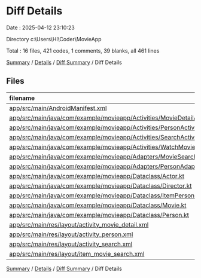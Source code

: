 # Diff Details

Date : 2025-04-12 23:10:23

Directory c:\\Users\\Hi\\Coder\\MovieApp

Total : 16 files,  421 codes, 1 comments, 39 blanks, all 461 lines

[Summary](results.md) / [Details](details.md) / [Diff Summary](diff.md) / Diff Details

## Files
| filename | language | code | comment | blank | total |
| :--- | :--- | ---: | ---: | ---: | ---: |
| [app/src/main/AndroidManifest.xml](/app/src/main/AndroidManifest.xml) | XML | 3 | 0 | 0 | 3 |
| [app/src/main/java/com/example/movieapp/Activities/MovieDetailActivity.kt](/app/src/main/java/com/example/movieapp/Activities/MovieDetailActivity.kt) | Kotlin | 50 | 2 | 5 | 57 |
| [app/src/main/java/com/example/movieapp/Activities/PersonActivity.kt](/app/src/main/java/com/example/movieapp/Activities/PersonActivity.kt) | Kotlin | 154 | 2 | 14 | 170 |
| [app/src/main/java/com/example/movieapp/Activities/SearchActivity.kt](/app/src/main/java/com/example/movieapp/Activities/SearchActivity.kt) | Kotlin | 47 | -9 | 1 | 39 |
| [app/src/main/java/com/example/movieapp/Activities/WatchMovieActivity.kt](/app/src/main/java/com/example/movieapp/Activities/WatchMovieActivity.kt) | Kotlin | 3 | 0 | 1 | 4 |
| [app/src/main/java/com/example/movieapp/Adapters/MovieSearchAdapter.kt](/app/src/main/java/com/example/movieapp/Adapters/MovieSearchAdapter.kt) | Kotlin | 0 | 0 | 1 | 1 |
| [app/src/main/java/com/example/movieapp/Adapters/PersonAdapter.kt](/app/src/main/java/com/example/movieapp/Adapters/PersonAdapter.kt) | Kotlin | 3 | 0 | 0 | 3 |
| [app/src/main/java/com/example/movieapp/Dataclass/Actor.kt](/app/src/main/java/com/example/movieapp/Dataclass/Actor.kt) | Kotlin | 1 | 0 | 0 | 1 |
| [app/src/main/java/com/example/movieapp/Dataclass/Director.kt](/app/src/main/java/com/example/movieapp/Dataclass/Director.kt) | Kotlin | 1 | 0 | 0 | 1 |
| [app/src/main/java/com/example/movieapp/Dataclass/ItemPerson.kt](/app/src/main/java/com/example/movieapp/Dataclass/ItemPerson.kt) | Kotlin | 7 | 0 | 3 | 10 |
| [app/src/main/java/com/example/movieapp/Dataclass/Movie.kt](/app/src/main/java/com/example/movieapp/Dataclass/Movie.kt) | Kotlin | 1 | 0 | 1 | 2 |
| [app/src/main/java/com/example/movieapp/Dataclass/Person.kt](/app/src/main/java/com/example/movieapp/Dataclass/Person.kt) | Kotlin | 7 | 0 | -1 | 6 |
| [app/src/main/res/layout/activity\_movie\_detail.xml](/app/src/main/res/layout/activity_movie_detail.xml) | XML | 0 | 0 | -1 | -1 |
| [app/src/main/res/layout/activity\_person.xml](/app/src/main/res/layout/activity_person.xml) | XML | 102 | 5 | 13 | 120 |
| [app/src/main/res/layout/activity\_search.xml](/app/src/main/res/layout/activity_search.xml) | XML | 27 | 1 | 2 | 30 |
| [app/src/main/res/layout/item\_movie\_search.xml](/app/src/main/res/layout/item_movie_search.xml) | XML | 15 | 0 | 0 | 15 |

[Summary](results.md) / [Details](details.md) / [Diff Summary](diff.md) / Diff Details